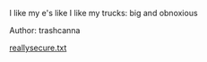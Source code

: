 I like my e's like I like my trucks: big and obnoxious

Author: trashcanna

[reallysecure.txt](https://umbccd.io/files/7a6c56544bb1aaf47ccddfecc7450100/reallysecure.txt?token=eyJ1c2VyX2lkIjoxMjg1LCJ0ZWFtX2lkIjo3MzgsImZpbGVfaWQiOjI3fQ.YJYUag.i9HaG2E2tAUrFByPCsBcs05vmG8)
